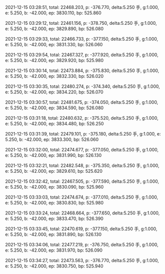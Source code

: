 2021-12-15 03:28:51, total: 22468.203, p: -376.770, delta:5.250 手, g:1.000, e: 5.250, b: -42.000, ep: 3830.110, bp: 525.860

2021-12-15 03:29:12, total: 22461.156, p: -378.750, delta:5.250 手, g:1.000, e: 5.250, b: -42.000, ep: 3829.890, bp: 526.080

2021-12-15 03:29:33, total: 22466.733, p: -377.150, delta:5.250 手, g:1.000, e: 5.250, b: -42.000, ep: 3831.330, bp: 526.060

2021-12-15 03:29:54, total: 22467.327, p: -377.920, delta:5.250 手, g:1.000, e: 5.250, b: -42.000, ep: 3829.920, bp: 525.980

2021-12-15 03:30:14, total: 22473.884, p: -375.830, delta:5.250 手, g:1.000, e: 5.250, b: -42.000, ep: 3832.330, bp: 526.020

2021-12-15 03:30:35, total: 22480.274, p: -374.340, delta:5.250 手, g:1.000, e: 5.250, b: -42.000, ep: 3834.220, bp: 526.070

2021-12-15 03:30:57, total: 22481.675, p: -374.050, delta:5.250 手, g:1.000, e: 5.250, b: -42.000, ep: 3834.590, bp: 526.080

2021-12-15 03:31:18, total: 22480.632, p: -375.520, delta:5.250 手, g:1.000, e: 5.250, b: -42.000, ep: 3834.480, bp: 526.250

2021-12-15 03:31:39, total: 22479.101, p: -375.180, delta:5.250 手, g:1.000, e: 5.250, b: -42.000, ep: 3833.300, bp: 526.060

2021-12-15 03:32:00, total: 22474.677, p: -377.050, delta:5.250 手, g:1.000, e: 5.250, b: -42.000, ep: 3831.990, bp: 526.130

2021-12-15 03:32:21, total: 22482.548, p: -375.350, delta:5.250 手, g:1.000, e: 5.250, b: -42.000, ep: 3829.610, bp: 525.620

2021-12-15 03:32:42, total: 22467.505, p: -377.590, delta:5.250 手, g:1.000, e: 5.250, b: -42.000, ep: 3830.090, bp: 525.960

2021-12-15 03:33:03, total: 22474.674, p: -377.010, delta:5.250 手, g:1.000, e: 5.250, b: -42.000, ep: 3830.830, bp: 525.980

2021-12-15 03:33:24, total: 22468.664, p: -377.650, delta:5.250 手, g:1.000, e: 5.250, b: -42.000, ep: 3833.470, bp: 526.390

2021-12-15 03:33:45, total: 22470.619, p: -377.150, delta:5.250 手, g:1.000, e: 5.250, b: -42.000, ep: 3831.890, bp: 526.130

2021-12-15 03:34:06, total: 22477.219, p: -376.750, delta:5.250 手, g:1.000, e: 5.250, b: -42.000, ep: 3831.970, bp: 526.090

2021-12-15 03:34:27, total: 22473.563, p: -376.770, delta:5.250 手, g:1.000, e: 5.250, b: -42.000, ep: 3830.750, bp: 525.940